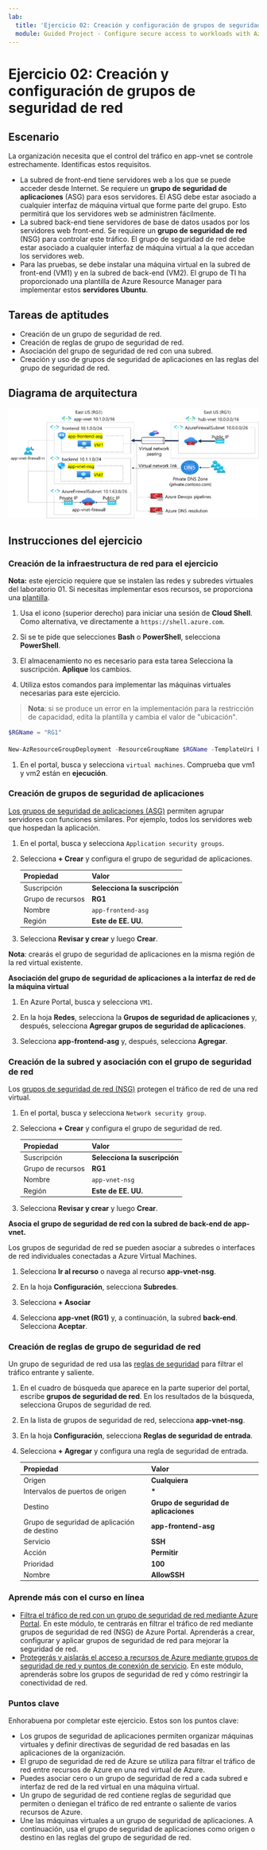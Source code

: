 ```yaml
---
lab:
  title: 'Ejercicio 02: Creación y configuración de grupos de seguridad de red'
  module: Guided Project - Configure secure access to workloads with Azure virtual networking services
---
```


# Ejercicio 02: Creación y configuración de grupos de seguridad de red

## Escenario

La organización necesita que el control del tráfico en app-vnet se controle estrechamente. Identificas estos requisitos.
+ La subred de front-end tiene servidores web a los que se puede acceder desde Internet. Se requiere un **grupo de seguridad de aplicaciones** (ASG) para esos servidores. El ASG debe estar asociado a cualquier interfaz de máquina virtual que forme parte del grupo. Esto permitirá que los servidores web se administren fácilmente. 
+ La subred back-end tiene servidores de base de datos usados por los servidores web front-end. Se requiere un **grupo de seguridad de red** (NSG) para controlar este tráfico. El grupo de seguridad de red debe estar asociado a cualquier interfaz de máquina virtual a la que accedan los servidores web. 
+ Para las pruebas, se debe instalar una máquina virtual en la subred de front-end (VM1) y en la subred de back-end (VM2).  El grupo de TI ha proporcionado una plantilla de Azure Resource Manager para implementar estos **servidores Ubuntu**. 

## Tareas de aptitudes

+ Creación de un grupo de seguridad de red.
+ Creación de reglas de grupo de seguridad de red.
+ Asociación del grupo de seguridad de red con una subred.
+ Creación y uso de grupos de seguridad de aplicaciones en las reglas del grupo de seguridad de red.

## Diagrama de arquitectura

![Diagrama en el que se muestra un grupo de seguridad de red y un grupo de seguridad de aplicaciones en una red virtual.](../Media/task-2.png)




## Instrucciones del ejercicio

### Creación de la infraestructura de red para el ejercicio

**Nota:** este ejercicio requiere que se instalen las redes y subredes virtuales del laboratorio 01. Si necesitas implementar esos recursos, se proporciona una [plantilla](https://github.com/MicrosoftLearning/Configure-secure-access-to-workloads-with-Azure-virtual-networking-services/blob/main/Allfiles/Labs/All-Labs/create-vnet-subnets-template.json).

1. Usa el icono (superior derecho) para iniciar una sesión de **Cloud Shell**. Como alternativa, ve directamente a `https://shell.azure.com`.

1. Si se te pide que selecciones **Bash** o **PowerShell**, selecciona **PowerShell**.

1. El almacenamiento no es necesario para esta tarea Selecciona la suscripción. **Aplique** los cambios. 

1. Utiliza estos comandos para implementar las máquinas virtuales necesarias para este ejercicio.

>**Nota**: si se produce un error en la implementación para la restricción de capacidad, edita la plantilla y cambia el valor de "ubicación". 

   ```powershell
   $RGName = "RG1"
   
   New-AzResourceGroupDeployment -ResourceGroupName $RGName -TemplateUri https://raw.githubusercontent.com/MicrosoftLearning/Configure-secure-access-to-workloads-with-Azure-virtual-networking-services/main/Instructions/Labs/azuredeploy.json
   ```
  
1. En el portal, busca y selecciona `virtual machines`. Comprueba que vm1 y vm2 están en **ejecución**.

### Creación de grupos de seguridad de aplicaciones

[Los grupos de seguridad de aplicaciones (ASG)](https://learn.microsoft.com/azure/virtual-network/application-security-groups) permiten agrupar servidores con funciones similares. Por ejemplo, todos los servidores web que hospedan la aplicación. 

1. En el portal, busca y selecciona `Application security groups`.
   
1. Selecciona **+ Crear** y configura el grupo de seguridad de aplicaciones. 

    | Propiedad       | Valor                        |
    | :------------- | :--------------------------- |
    | Suscripción   | **Selecciona la suscripción** |
    | Grupo de recursos | **RG1**                      |
    | Nombre           | `app-frontend-asg`          |
    | Región         | **Este de EE. UU.**                  |

1. Selecciona **Revisar y crear** y luego **Crear**.

**Nota**: crearás el grupo de seguridad de aplicaciones en la misma región de la red virtual existente.

**Asociación del grupo de seguridad de aplicaciones a la interfaz de red de la máquina virtual**

1. En Azure Portal, busca y selecciona `VM1`.

1. En la hoja **Redes**, selecciona la **Grupos de seguridad de aplicaciones** y, después, selecciona **Agregar grupos de seguridad de aplicaciones**.

1. Selecciona **app-frontend-asg** y, después, selecciona **Agregar**.
   
### Creación de la subred y asociación con el grupo de seguridad de red

Los [grupos de seguridad de red (NSG)](https://learn.microsoft.com/azure/virtual-network/network-security-groups-overview) protegen el tráfico de red de una red virtual. 

1. En el portal, busca y selecciona `Network security group`.

1. Selecciona **+ Crear** y configura el grupo de seguridad de red. 

    | Propiedad       | Valor                        |
    | :------------- | :--------------------------- |
    | Suscripción   | **Selecciona la suscripción** |
    | Grupo de recursos | **RG1**                      |
    | Nombre           | `app-vnet-nsg`            |
    | Región         | **Este de EE. UU.**                  |

1. Selecciona **Revisar y crear** y luego **Crear**.

**Asocia el grupo de seguridad de red con la subred de back-end de app-vnet.**

Los grupos de seguridad de red se pueden asociar a subredes o interfaces de red individuales conectadas a Azure Virtual Machines. 

1. Selecciona **Ir al recurso** o navega al recurso **app-vnet-nsg**.

1. En la hoja **Configuración**, selecciona **Subredes**.

1. Selecciona **+ Asociar**

1. Selecciona **app-vnet (RG1)** y, a continuación, la subred **back-end**. Selecciona **Aceptar**.

### Creación de reglas de grupo de seguridad de red

Un grupo de seguridad de red usa las [reglas de seguridad](https://learn.microsoft.com/azure/virtual-network/network-security-group-how-it-works) para filtrar el tráfico entrante y saliente. 

1. En el cuadro de búsqueda que aparece en la parte superior del portal, escribe **grupos de seguridad de red**. En los resultados de la búsqueda, selecciona Grupos de seguridad de red.

1. En la lista de grupos de seguridad de red, selecciona **app-vnet-nsg**.

1. En la hoja **Configuración**, selecciona **Reglas de seguridad de entrada**.

1. Selecciona **+ Agregar** y configura una regla de seguridad de entrada. 

    | Propiedad                               | Valor                          |
    | :------------------------------------- | :----------------------------- |
    | Origen                                 | **Cualquiera**                        |
    | Intervalos de puertos de origen                     | **\***                         |
    | Destino                            | **Grupo de seguridad de aplicaciones** |
    | Grupo de seguridad de aplicación de destino | **app-frontend-asg**            |
    | Servicio                                | **SSH**                        |
    | Acción                                 | **Permitir**                      |
    | Prioridad                               | **100**                        |
    | Nombre                                   | **AllowSSH**                   |


### Aprende más con el curso en línea

+ [Filtra el tráfico de red con un grupo de seguridad de red mediante Azure Portal](https://learn.microsoft.com/training/modules/filter-network-traffic-network-security-group-using-azure-portal/). En este módulo, te centrarás en filtrar el tráfico de red mediante grupos de seguridad de red (NSG) de Azure Portal. Aprenderás a crear, configurar y aplicar grupos de seguridad de red para mejorar la seguridad de red.
+ [Protegerás y aislarás el acceso a recursos de Azure mediante grupos de seguridad de red y puntos de conexión de servicio](https://learn.microsoft.com/training/modules/secure-and-isolate-with-nsg-and-service-endpoints/). En este módulo, aprenderás sobre los grupos de seguridad de red y cómo restringir la conectividad de red. 

### Puntos clave

Enhorabuena por completar este ejercicio. Estos son los puntos clave:

+ Los grupos de seguridad de aplicaciones permiten organizar máquinas virtuales y definir directivas de seguridad de red basadas en las aplicaciones de la organización.
+ El grupo de seguridad de red de Azure se utiliza para filtrar el tráfico de red entre recursos de Azure en una red virtual de Azure.
+ Puedes asociar cero o un grupo de seguridad de red a cada subred e interfaz de red de la red virtual en una máquina virtual. 
+ Un grupo de seguridad de red contiene reglas de seguridad que permiten o deniegan el tráfico de red entrante o saliente de varios recursos de Azure.
+ Une las máquinas virtuales a un grupo de seguridad de aplicaciones. A continuación, usa el grupo de seguridad de aplicaciones como origen o destino en las reglas del grupo de seguridad de red.



